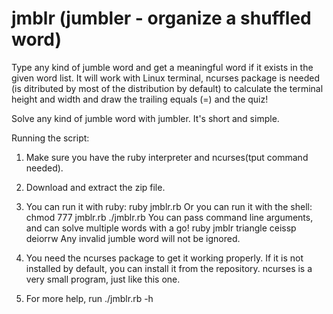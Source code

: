 # jmblr (jumbler - organize a shuffled word)
Type any kind of jumble word and get a meaningful word if it exists in the given word list.
It will work with Linux terminal, ncurses package is needed (is ditributed by most of the distribution by default) to calculate the terminal height and width and draw the trailing equals (=) and the quiz!

Solve any kind of jumble word with jumbler. It's short and simple.

Running the script:
  1. Make sure you have the ruby interpreter and ncurses(tput command needed).
  2. Download and extract the zip file.
  3. You can run it with ruby:
          ruby jmblr.rb
      Or you can run it with the shell:
          chmod 777 jmblr.rb
          ./jmblr.rb
    You can pass command line arguments, and can solve multiple words with a go!
        ruby jmblr triangle ceissp deiorrw
    Any invalid jumble word will not be ignored.
    
  4. You need the ncurses package to get it working properly. If it is not installed by default, you can install it from the        repository. ncurses is a very small program, just like this one.

  5. For more help, run ./jmblr.rb -h
